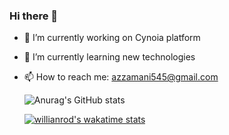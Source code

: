### Hi there 👋

- 🔭 I’m currently working on Cynoia platform
- 🌱 I’m currently learning new technologies
- 📫 How to reach me: azzamani545@gmail.com

    ![Anurag's GitHub stats](https://github-readme-stats.vercel.app/api?username=ManiAzza&show_icons=true&theme=radical&count_private=true)


    [![willianrod's wakatime stats](https://github-readme-stats.vercel.app/api/wakatime?username=ManiAzza)](https://github.com/anuraghazra/github-readme-stats)

